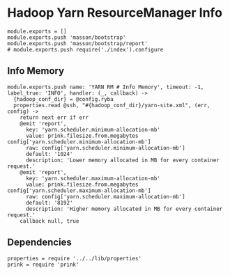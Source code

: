 
# Hadoop Yarn ResourceManager Info

    module.exports = []
    module.exports.push 'masson/bootstrap'
    module.exports.push 'masson/bootstrap/report'
    # module.exports.push require('./index').configure

## Info Memory

    module.exports.push name: 'YARN RM # Info Memory', timeout: -1, label_true: 'INFO', handler: (_, callback) ->
      {hadoop_conf_dir} = @config.ryba
      properties.read @ssh, "#{hadoop_conf_dir}/yarn-site.xml", (err, config) ->
        return next err if err
        @emit 'report',
          key: 'yarn.scheduler.minimum-allocation-mb'
          value: prink.filesize.from.megabytes config['yarn.scheduler.minimum-allocation-mb']
          raw: config['yarn.scheduler.minimum-allocation-mb']
          default: '1024'
          description: 'Lower memory allocated in MB for every container request.'
        @emit 'report',
          key: 'yarn.scheduler.maximum-allocation-mb'
          value: prink.filesize.from.megabytes config['yarn.scheduler.maximum-allocation-mb']
          raw: config['yarn.scheduler.maximum-allocation-mb']
          default: '8192'
          description: 'Higher memory allocated in MB for every container request.'
        callback null, true

## Dependencies

    properties = require '../../lib/properties'
    prink = require 'prink'
